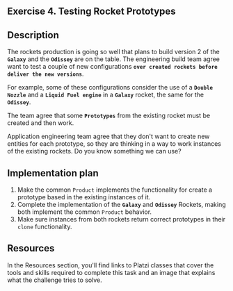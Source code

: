 ## Exercise 4. Testing Rocket Prototypes

## Description

The rockets production is going so well that plans to build version 2 of the **`Galaxy`** and the **`Odissey`** are on the table. The engineering build team agree want to test a couple of new configurations **`over created rockets before deliver the new versions`**.

For example, some of these configurations consider the use of a **`Double Nozzle`** and a **`Liquid Fuel engine`** in a **`Galaxy`** rocket, the same for the **`Odissey`**.

The team agree that some **`Prototypes`** from the existing rocket must be created and then work.

Application engineering team agree that they don't want to create new entities for each prototype, so they are thinking in a way to work instances of the existing rockets. Do you know something we can use?

## Implementation plan

1. Make the common `Product` implements the functionality for create a prototype based in the existing instances of it.
2. Complete the implementation of the **`Galaxy`** and **`Odissey`** Rockets, making both implement the common `Product` behavior.
3. Make sure instances from both rockets return correct prototypes in their `clone` functionality.

## Resources

In the Resources section, you'll find links to Platzi classes that cover the tools and skills required to complete this task and an image that explains what the challenge tries to solve.
